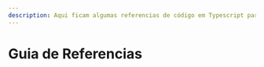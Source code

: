 ```yaml
---
description: Aqui ficam algumas referencias de código em Typescript para consulta rápida.
---
```


# Guia de Referencias

